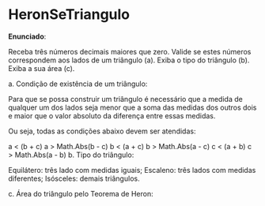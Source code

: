 # HeronSeTriangulo

**Enunciado**:

Receba três números decimais maiores que zero. Valide se estes números correspondem aos lados de um triângulo (a). Exiba o tipo do triângulo (b). Exiba a sua área (c).

a. Condição de existência de um triângulo:

Para que se possa construir um triângulo é necessário que a medida de qualquer um dos lados seja menor que a soma das medidas dos outros dois e maior que o valor absoluto da diferença entre essas medidas.

Ou seja, todas as condições abaixo devem ser atendidas:

a < (b + c)
a > Math.Abs(b - c)
b < (a + c)
b > Math.Abs(a - c)
c < (a + b)
c > Math.Abs(a - b)
b. Tipo do triângulo:

Equilátero: três lado com medidas iguais;
Escaleno: três lados com medidas diferentes;
Isósceles: demais triângulos.

c. Área do triângulo pelo Teorema de Heron:

 